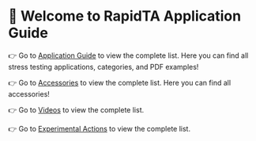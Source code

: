 <PasswordProtection>

# 🚀 Welcome to RapidTA Application Guide


👉 Go to [Application Guide](/guide/applications) to view the complete list.
Here you can find all stress testing applications, categories, and PDF examples!

👉 Go to [Accessories](/accessories) to view the complete list.
Here you can find all accessories!

👉 Go to [Videos](/video) to view the complete list.

👉 Go to [Experimental Actions](/typeofaction) to view the complete list.
</PasswordProtection>
